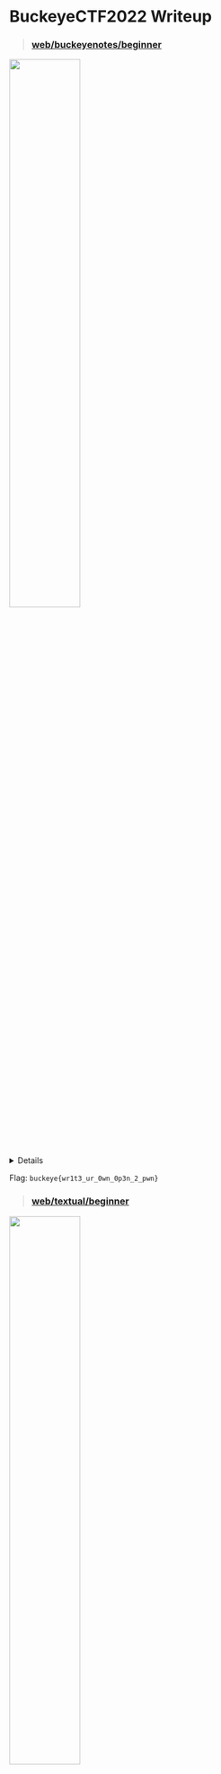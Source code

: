 # BuckeyeCTF2022 Writeup

>### [web/buckeyenotes/beginner](https://buckeyenotes.chall.pwnoh.io/)
<img src="https://user-images.githubusercontent.com/54641137/200134869-83061ffa-5282-4801-b006-8b0bcc3c9631.png" width="50%"/>  
  
<details>
  <h3>Method: <a href="https://portswigger.net/support/using-sql-injection-to-bypass-authentication">SQL Injection</a></h3> 
  
  The purpose is to make the SQL query return some result so the `WHERE` clause would have to evaluate to `TRUE`
  
  <img src="https://user-images.githubusercontent.com/54641137/200134110-1377c898-e6d1-4ee5-8c8d-610b5fbc47b7.png" />  
  
  Entering `admin` in the username field and `1' or 1--` in the password field would essentially populate the SQL query as shown below:  
  >SELECT * FROM users WHERE username='`admin`' and password='`1' or 1--`'
  
  which is equivalent to
  
  >SELECT * FROM users WHERE username='`admin`' and password='`1' or 1--
  
  Note: `--` would comment out the rest of the SQL query

  Therefore, to hack the website, given the username `brutusB3stNut9999`, enter `brutusB3stNut9999'--` in the username field.
  <img src="https://user-images.githubusercontent.com/54641137/200134639-e0a5ae8f-23e8-4d0f-bfcc-a45b0350c350.png" />  

  >SELECT * FROM users WHERE username='`brutusB3stNut9999'--` and password=''
  
  which is equivalent to
  
  >SELECT * FROM users WHERE username='`brutusB3stNut9999'--`
  
  Therefore, as you can see from the SQL query above, you would not need to know what the password is since the SQL query is not checking the password at all.
</details>

Flag: `buckeye{wr1t3_ur_0wn_0p3n_2_pwn}`








>### [web/textual/beginner](https://textual.chall.pwnoh.io/)
<img src="https://user-images.githubusercontent.com/54641137/200134953-7bb1fa8c-00e9-4623-805f-38eed23954b7.png" width="50%"/>  

<details>
  <h3>Method: <a href="https://deskel.github.io/posts/thm/laxctf">Read LaTeX files</a></h3>  

  Inside of `textual.zip`, there is a LaTeX file, `flag.tex`, that says it contains the flag. Therefore, to solve this challenge, you would have to read the `flag.tex` in the [LaTeX to HTML converter website](https://textual.chall.pwnoh.io/).
  
  >[LaTeX Syntax](https://latexref.xyz/_005cinput.html): \input{filename}
  
  Therefore, simply input `\input{flag.tex}` in the LaTeX textarea and press `ctrl+s` to convert to HTML and you will get the flag.
  
  <img src="https://user-images.githubusercontent.com/54641137/200135507-39aa08ab-2f0c-4f5a-8488-c8e9fbed9699.png"/>  
</details>

Flag: `buckeye{w41t_3v3n_l4t3x_15_un54f3}`









>### [web/scanbook/easy](https://scanbook.chall.pwnoh.io/)
<img src="https://user-images.githubusercontent.com/54641137/200136116-053964d6-bf52-49a1-941b-4d346ad57c6e.png" width="50%"/>  

<details>
  <h3>Method: Guess the QR code data</h3>  
  Facts: 
  <ol>
    <li>A unique QR code would be generated for every post generated.</li>
    <li>Each QR code corresponds to a post.</li>
    <li>The data in each QR code are numbers.</li>
  </ol>
  
  Therefore, to get the flag from the post, you would simply have to guess what the number in the QR code is. Since the flag should logically be one of the first few posts, start guessing from the number 0. If you start from 1, it would be a huge mistake! (It took me 30minutes to realise that i missed the number 0)
  
  To solve the challenge, simply use a [free QR code generator](https://www.the-qrcode-generator.com/) and create a QR code for the number `0` and scan it on the webpage to get the post for the flag.
</details>

Flag: `buckeye{4n_1d_numb3r_15_N07_4_p455w0rd}`








>### [crypto/powerball/easy]([https://scanbook.chall.pwnoh.io/](https://powerball.chall.pwnoh.io/))
<img src="https://user-images.githubusercontent.com/54641137/200136159-6a5e621a-9093-4168-a8a0-b610c3ee2fc6.png" width="50%"/>  

<details>
  <h3>Method: </h3>  
  
  Download `powerball.zip` and read through the `app.js`.
  Then, run `app.js` using the command `node app.js` a few times and log various variables. You would find the following facts: 
  <code></code>
  <ol>
    <li>The value of multiplier stays constant. <code>multiplier = 170141183460469231731687303715884105727n</code></li>
    <li>The value of <code>seed</code> used in the calculation of <code>nextRandomNumber()</code> is always the previous seed, <code>S<sub>n-1</sub></code>.</li>
    <li>The next seed, <code>S<sub>n</sub></code>, is the return value of <code>nextRandomNumber()</code></li>
    <li>The next seed, <code>S<sub>n</sub></code>, is what you need to get the winning ball for the flag.</li>
    <li>The value of modulus stays constant when generating all the flags in a single run of <code>app.js</code>.</li>
  </ol>

  ```
  function nextRandomNumber() {
    console.log("multiplier - " + multiplier);
    console.log("modulus - " + modulus);
    console.log("seed - " + seed);
    return (multiplier * seed) % modulus;
  }
  ```
 Therefore, since multiplier and seed is known to us, the only parameter we would need to find to figure out in `nextRandomNumber()` is the value of modulus. However, this is hard as reversing modulus operations is really really difficult (trust me on this. i've tried it.).
  
  A random idea that came up would be to get the Greatest Common Denominator of seed<sub>n</sub> & seed<sub>n-1</sub>, which works. This came from the inspiration of:

  >x % n = r, where x is the number, n is the divisor, r is the remainder.  
  Therefore, n * q + r = x, where q is the quotient.  
  Rewriting, x - r = n * q.  
  Following from our fact 5 above, n should stay the same for x<sub>1</sub> & x<sub>2</sub>. 
  Therefore, n should be a common factor of both x<sub>1</sub> & x<sub>2</sub>  
  
  >Checking my thought with examples:  
  
  >7 % n = 1         => 7 - 1 = 2 * 3  
  8 % n = 0         => 8 - 0 = 2 * 4  
  GCD(7 - 1, 8 - 1) = 2 and if n = 2, the above 2 statements are true.  
  
  >1515 % n = 3      => 1515 - 3 = 8 * 189  
  1531 % n = 3      => 1531 - 3 = 8 * 191  
  GCD(1515 - 3, 1531 - 3) = 8 and if n = 8, the above 2 statements are true.  
  
  Thus, to find the next seed, the formula would be (multiplier * prevSeed) % mod, where mod is the GCD(Seed<sub>1</sub> & Seed<sub>2</sub>). Then, i went on to testing if the GCD of Seed<sub>1</sub> & seed<sub>2</sub> would help get Seed<sub>3</sub> and it did.
  
  Solution: Get the first 3 flags from the website and replace seed0, seed1 and seed2 respectively in `decode()` to generate the wining ball.  
  Note: This works 100% only for the 4th seed generated. If the 4th is missed, refresh the webpage.
  ```
  function seedToBalls(n) {
    const balls = [];
    //10 balls
    for (let i = 0; i < 10; i++) {
      balls.push(Number(n % 100n));
      n = n / 100n;
    }
    console.log(balls);
    return balls;
  }
  
  const gcd = (a, b) => {
    if (!b) {
      return a;
    }
    return gcd(b, a % b);
  };

  const findNext = (multiplier, prevSeed, mod) => {
    return (multiplier * prevSeed) % mod;
  };

  const decode = () => {
    let seed0 = 101204381215958959726337149858943218784n;
    let seed1 = 238864599652411061782172846888836024917n;
    let seed2 = 53089622935316837292122757133819042852n;
    let multiplier = 170141183460469231731687303715884105727n;
    let mod = gcd(multiplier * seed0 - seed1, multiplier * seed1 - seed2);
    seedToBalls(findNext(multiplier, seed2, mod));
  };
  decode();
  ```
  
  Note: Process of solving can be found in `decode.js`
  
</details>

Flag: `buckeye{y3ah_m4yb3_u51nG_A_l1N34r_c0nGru3Nt1al_G3n3r4t0r_f0r_P0w3rB4lL_wA5nt_tH3_b3st_1d3A}`








>### [web/quizbot/beginner](https://discord.gg/q4qtnrKd)
<img src="https://user-images.githubusercontent.com/54641137/200197178-e00f605b-0528-4e9c-a419-ecb8dc10ff8a.png" width="50%"/>  

<details>
  
  ```
  async def finish_quiz(message):
    _, quiz_answers = message.content.split(" ", 1)
    quiz_answers = quiz_answers.split(":")
    if len(quiz_answers) != 7:
        await message.author.dm_channel.send("You didn't answer all the questions :/")
        return
    first, last, maiden, cc, pet, teacher, parent_meeting = quiz_answers
    await message.author.dm_channel.send(f"Thank you, {first}. We've analyzed your answers and assigned you the appropriate role!")
    role = discord.utils.get(guild.roles, name="Ask for username and password in Discord")
    member = guild.get_member(message.author.id)

    if member:
        await member.add_roles(role)
  ```
  
  The function that you would have to take note here would be `on_raw_reaction_add`. 
  ```
  @client.event
  async def on_raw_reaction_add(event):
      emoji = event.emoji
      user = client.get_user(event.user_id)
      member = guild.get_member(event.user_id)
      channel = client.get_channel(event.channel_id)
      message = await channel.fetch_message(event.message_id)

      if (
          message.author != client.user
          or user == client.user
      ):
          return

      lines = message.content.split("\n")[1:]         # message content would be splitted into an array by the delimiter '\n'
                                                      # lines would be an array starting at index 1. index 0 would be ignored
      for line in lines:
          try:
              line_reaction, role_name = line.strip().split(" ", 1)           # splits line by at most 1 space
                                                                              # line_reaction would be index 0
                                                                              # role_name would be index 1
          except ValueError:
              continue

          if str(emoji) == line_reaction:                                     # checks if the emoji of the reaction is the same as line_reaction
              role = discord.utils.get(guild.roles, name=role_name)           # looks for the role with role_name in the discord server
              if member:
                  await member.add_roles(role)                                # adds the role of role_name
  ```
  
  Therefore, our purpose is to add the `admin` role in the discord server using this chatbox, using a carefully crafted response that fits the above criteria and having that chatbox return that response through our first name.
  
  
  Therefore simply input the response below and add the 😂 reaction to the response from the bot
  ```
  !quiz asd
  :joy: admin
  :bimbo:brutus:440028476969420/222:wenis:sweaty:behind the taco bell`
  ```

  <img src="https://user-images.githubusercontent.com/54641137/200198449-7af804be-5233-455c-bd3a-9cc302e3a522.png" width="50%"/>
  
  Note: `!quiz asd\n:joy: admin\n:bimbo:brutus:440028476969420/222:wenis:sweaty:behind the taco bell` does not work! You would have to replace `\n` with a newline!
</details>

Flag: `buckeye{5tat3l355_m0r3_L1K3_DaT3L355}`





